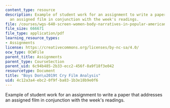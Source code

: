 ```yaml
---
content_type: resource
description: Example of student work for an assignment to write a paper that addresses
  an assigned film in conjunction with the week's readings.
file: /courses/wgs-640-screen-women-body-narratives-in-popular-american-film-spring-2014/4c12a3a4ebc20f9fba831b3e18b9e0f6_MITWGS_640S14_BDC_ppr_KD.pdf
file_size: 666671
file_type: application/pdf
learning_resource_types:
- Assignments
license: https://creativecommons.org/licenses/by-nc-sa/4.0/
ocw_type: OCWFile
parent_title: Assignments
parent_type: CourseSection
parent_uid: 6c94b485-2b33-ecc2-456f-8a9f18f3e042
resourcetype: Document
title: "Boys Don\u2019t Cry Film Analysis"
uid: 4c12a3a4-ebc2-0f9f-ba83-1b3e18b9e0f6
---
```

Example of student work for an assignment to write a paper that addresses an assigned film in conjunction with the week's readings.